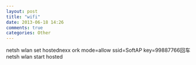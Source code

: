 ```yaml
---
layout: post
title: "wifi"
date: 2013-06-18 14:26
comments: true
categories: Other
---
```

<p>
netsh wlan set hostednexx ork mode=allow ssid=SoftAP key=99887766回车 netsh wlan start hosted
</p>
